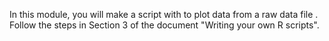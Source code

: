 In this module, you will make a script with to plot data from a raw data file . Follow the steps in Section 3 of the document "Writing your own R scripts".
